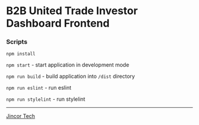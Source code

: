 # B2B United Trade Investor Dashboard Frontend

### Scripts

``npm install``

``npm start`` - start application in development mode

``npm run build`` - build application into `/dist` directory

``npm run eslint`` - run eslint

``npm run stylelint`` - run stylelint

______________________________

[Jincor Tech](https://github.com/JincorTech)
